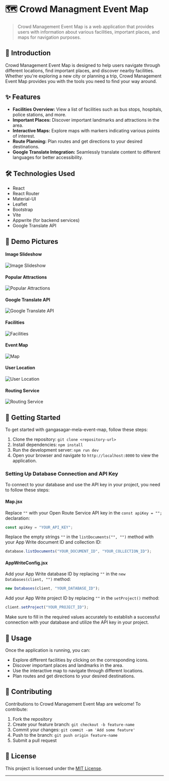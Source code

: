 # 🗺️ Crowd Managment Event Map

> Crowd Management Event Map is a web application that provides users with information about various facilities, important places, and maps for navigation purposes.

## 🚀 Introduction

Crowd Management Event Map is designed to help users navigate through different locations, find important places, and discover nearby facilities. Whether you're exploring a new city or planning a trip, Crowd Management Event Map provides you with the tools you need to find your way around.

## ✨ Features

- **Facilities Overview:** View a list of facilities such as bus stops, hospitals, police stations, and more.
- **Important Places:** Discover important landmarks and attractions in the area.
- **Interactive Maps:** Explore maps with markers indicating various points of interest.
- **Route Planning:** Plan routes and get directions to your desired destinations.
- **Google Translate Integration:** Seamlessly translate content to different languages for better accessibility.

## 🛠️ Technologies Used

- React
- React Router
- Material-UI
- Leaflet
- Bootstrap
- Vite
- Appwrite (for backend services)
- Google Translate API

## 📸 Demo Pictures

#### Image Slideshow

![Image Slideshow](./images/slideshow.png)

#### Popular Attractions

![Popular Attractions](./images/popular-attractions.png)

#### Google Translate API

![Google Translate API](./images/google-translate.png)

#### Facilities

![Facilities](./images/facilities.png)

#### Event Map

![Map](./images/event-map.png)

#### User Location

![User Location](./images/user-location.png)

#### Routing Service

![Routing Service](./images/route.png)

## 🏁 Getting Started

To get started with gangasagar-mela-event-map, follow these steps:

1. Clone the repository: `git clone <repository-url>`
2. Install dependencies: `npm install`
3. Run the development server: `npm run dev`
4. Open your browser and navigate to `http://localhost:8000` to view the application.

### Setting Up Database Connection and API Key

To connect to your database and use the API key in your project, you need to follow these steps:

#### Map.jsx

Replace `""` with your Open Route Service API key in the `const apiKey = "";` declaration:

```javascript
const apiKey = "YOUR_API_KEY";
```

Replace the empty strings `""` in the `listDocuments("", "")` method with your App Write document ID and collection ID:

```javascript
database.listDocuments("YOUR_DOCUMENT_ID", "YOUR_COLLECTION_ID");
```

#### AppWriteConfig.jsx

Add your App Write database ID by replacing `""` in the `new Databases(client, "")` method:

```javascript
new Databases(client, "YOUR_DATABASE_ID");
```

Add your App Write project ID by replacing `""` in the `setProject()` method:

```javascript
client.setProject("YOUR_PROJECT_ID");
```

Make sure to fill in the required values accurately to establish a successful connection with your database and utilize the API key in your project.

## 🔧 Usage

Once the application is running, you can:

- Explore different facilities by clicking on the corresponding icons.
- Discover important places and landmarks in the area.
- Use the interactive map to navigate through different locations.
- Plan routes and get directions to your desired destinations.

## 🤝 Contributing

Contributions to Crowd Management Event Map are welcome! To contribute:

1. Fork the repository
2. Create your feature branch: `git checkout -b feature-name`
3. Commit your changes: `git commit -am 'Add some feature'`
4. Push to the branch: `git push origin feature-name`
5. Submit a pull request

## 📄 License

This project is licensed under the [MIT License](LICENSE).

---
